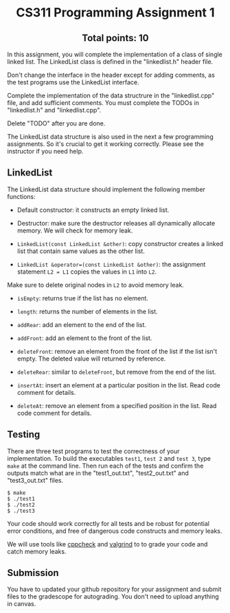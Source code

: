 <h1 align="center">CS311 Programming Assignment 1 </h1>
<h2 align="center">Total points: 10</h2>

In this assignment, you will complete the implementation of a class of single linked list. 
The LinkedList class is defined in the "linkedlist.h" header file.

Don't change the interface in the header except for adding comments,
as the test programs use the LinkedList interface.

Complete the implementation of the data structrure in the "linkedlist.cpp" file,
and add sufficient comments. You must complete the TODOs in "linkedlist.h" and "linkedlist.cpp". 

Delete "TODO" after you are done.

The LinkedList data structure is also used in the next a few programming assignments.
So it's crucial to get it working correctly. Please see the instructor if you need help.

## LinkedList
The LinkedList data structure should implement the following member functions:
- Default constructor: it constructs an empty linked list.
- Destructor: make sure the destructor releases all dynamically allocate memory.
We will check for memory leak.

- `LinkedList(const LinkedList &other)`: copy constructor 
creates a linked list that contain same values as the other list.

- `LinkedList &operator=(const LinkedList &other)`:
the assignment statement `L2 = L1` copies the values in `L1` into `L2`.

Make sure to delete original nodes in `L2` to avoid memory leak.
- `isEmpty`: returns true if the list has no element.
- `length`: returns the number of elements in the list.
- `addRear`: add an element to the end of the list.
- `addFront`: add an element to the front of the list.
- `deleteFront`: remove an element from the front of the list if the list isn't empty.
The deleted value will returned by reference.

- `deleteRear`: similar to `deleteFront`, but remove from the end of the list.
- `insertAt`: insert an element at a particular position in the list. Read code comment for details.
- `deleteAt`: remove an element from a specified position in the list. Read code comment for details.

## Testing

There are three test programs to test the correctness of your 
implementation. To build the executables `test1`, `test 2` and `test 3`, type `make` at the command line. 
Then run each of the tests and confirm the outputs match what are in the "test1_out.txt", "test2_out.txt" 
and "test3_out.txt" files. 

```
$ make
$ ./test1
$ ./test2
$ ./test3
```

Your code should work correctly for all tests and be robust for potential error conditions,
and free of dangerous code constructs and memory leaks. 

We will use tools like [cppcheck](https://cppcheck.sourceforge.io/) and [valgrind](https://valgrind.org/)
to to grade your code and catch memory leaks.


## Submission
You have to updated your github repository for your assignment and submit files to the gradescope
for autograding. You don't need to upload anything in canvas.  
